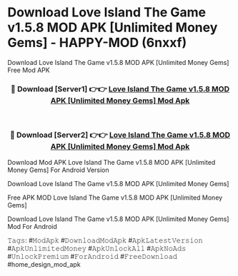 # Download Love Island The Game v1.5.8 MOD APK [Unlimited Money Gems] - HAPPY-MOD (6nxxf)
Download Love Island The Game v1.5.8 MOD APK [Unlimited Money Gems] Free Mod APK

<div align="center">
<h3>🔴 Download [Server1] 👉👉 <a href="https://apkcomod.com?title=Love_Island_The_Game_v1.5.8_MOD_APK_[Unlimited_Money_Gems]">Love Island The Game v1.5.8 MOD APK [Unlimited Money Gems] Mod Apk</a></h3><br>

<h3>🔴 Download [Server2] 👉👉 <a href="https://apkcomod.com?title=Love_Island_The_Game_v1.5.8_MOD_APK_[Unlimited_Money_Gems]">Love Island The Game v1.5.8 MOD APK [Unlimited Money Gems] Mod Apk</a></h3>
</div>


Download Mod APK Love Island The Game v1.5.8 MOD APK [Unlimited Money Gems] For Android Version

Download Love Island The Game v1.5.8 MOD APK [Unlimited Money Gems] 

Free APK MOD Love Island The Game v1.5.8 MOD APK [Unlimited Money Gems] 

Download Love Island The Game v1.5.8 MOD APK [Unlimited Money Gems] Mod For Android

𝚃𝚊𝚐𝚜: #𝙼𝚘𝚍𝙰𝚙𝚔 #𝙳𝚘𝚠𝚗𝚕𝚘𝚊𝚍𝙼𝚘𝚍𝙰𝚙𝚔 #𝙰𝚙𝚔𝙻𝚊𝚝𝚎𝚜𝚝𝚅𝚎𝚛𝚜𝚒𝚘𝚗 #𝙰𝚙𝚔𝚄𝚗𝚕𝚒𝚖𝚒𝚝𝚎𝚍𝙼𝚘𝚗𝚎𝚢 #𝙰𝚙𝚔𝚄𝚗𝚕𝚘𝚌𝚔𝙰𝚕𝚕 #𝙰𝚙𝚔𝙽𝚘𝙰𝚍𝚜 #𝚄𝚗𝚕𝚘𝚌𝚔𝙿𝚛𝚎𝚖𝚒𝚞𝚖 #𝙵𝚘𝚛𝙰𝚗𝚍𝚛𝚘𝚒𝚍 #𝙵𝚛𝚎𝚎𝙳𝚘𝚠𝚗𝚕𝚘𝚊𝚍 #home_design_mod_apk